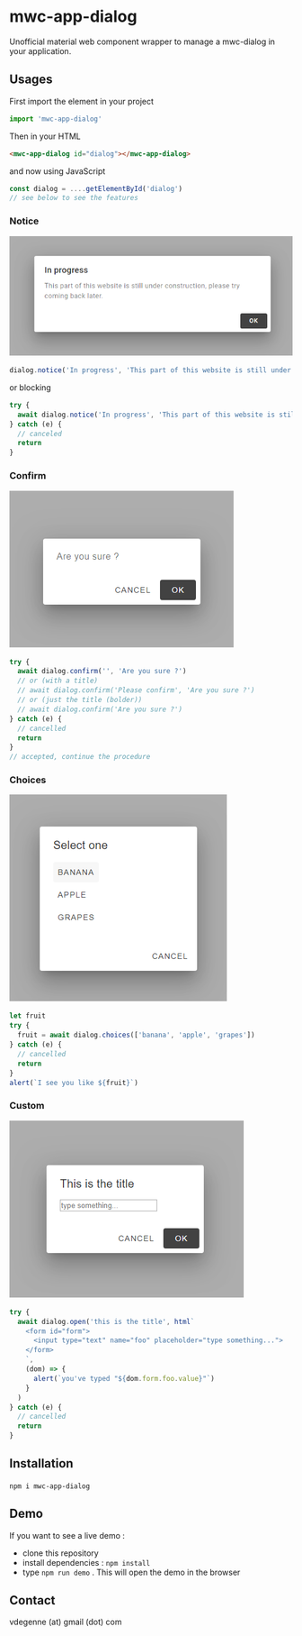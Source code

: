 # mwc-app-dialog

Unofficial material web component wrapper to manage a mwc-dialog in your application.

## Usages

First import the element in your project

```javascript
import 'mwc-app-dialog'
```

Then in your HTML

```html
<mwc-app-dialog id="dialog"></mwc-app-dialog>
```

and now using JavaScript

```javascript
const dialog = ....getElementById('dialog')
// see below to see the features
```

### Notice

<img src="./images/notice.PNG">

```javascript
dialog.notice('In progress', 'This part of this website is still under construction, please try coming back later.')
```
or blocking
```javascript
try {
  await dialog.notice('In progress', 'This part of this website is still under construction, please try coming back later.')
} catch (e) {
  // canceled
  return
}
```

### Confirm

<img src="./images/confirm.PNG">

```javascript
try {
  await dialog.confirm('', 'Are you sure ?')
  // or (with a title)
  // await dialog.confirm('Please confirm', 'Are you sure ?')
  // or (just the title (bolder))
  // await dialog.confirm('Are you sure ?')
} catch (e) {
  // cancelled
  return 
}
// accepted, continue the procedure
```

### Choices

<img src="./images/choices.PNG">

```javascript
let fruit
try {
  fruit = await dialog.choices(['banana', 'apple', 'grapes'])
} catch (e) {
  // cancelled
  return 
}
alert(`I see you like ${fruit}`)
```

### Custom

<img src="./images/custom.PNG">

```javascript
try {
  await dialog.open('this is the title', html`
    <form id="form">
      <input type="text" name="foo" placeholder="type something...">
    </form>
    `,
    (dom) => {
      alert(`you've typed "${dom.form.foo.value}"`)
    }
  )
} catch (e) {
  // cancelled
  return
}
```


## Installation

```npm i mwc-app-dialog```


## Demo

If you want to see a live demo :
- clone this repository
- install dependencies : `npm install`
- type `npm run demo` . This will open the demo in the browser

## Contact

vdegenne (at) gmail (dot) com

